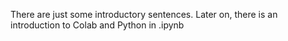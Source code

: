 There are just some introductory sentences.
Later on, there is an introduction to Colab and Python in .ipynb